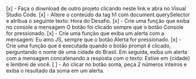 [x] - Faça o download de outro projeto clicando neste link e abra no Visual Studio Code.
[x] - Altere o conteúdo da tag h1 com document.querySelector e atribua o seguinte texto: Hora do Desafio.
[x] - Crie uma função que exiba no console a mensagem O botão foi clicado sempre que o botão Console for pressionado.
[x] - Crie uma função que exiba um alerta com a mensagem: Eu amo JS, sempre que o botão Alerta for pressionado.
[x] - Crie uma função que é executada quando o botão prompt é clicado, perguntando o nome de uma cidade do Brasil. Em seguida, exiba um alerta com a mensagem concatenando a resposta com o texto: Estive em {cidade} e lembrei de você.
[ ] - Ao clicar no botão soma, peça 2 números inteiros e exiba o resultado da soma em um alerta.